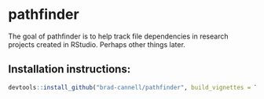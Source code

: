 # pathfinder

The goal of pathfinder is to help track file dependencies in research projects created in RStudio. Perhaps other things later.

## Installation instructions:

``` r
devtools::install_github("brad-cannell/pathfinder", build_vignettes = TRUE)
```
